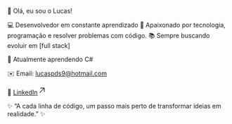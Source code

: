 👋 Olá, eu sou o Lucas!

💻 Desenvolvedor em constante aprendizado
🚀 Apaixonado por tecnologia, programação e resolver problemas com código.
📚 Sempre buscando evoluir em [full stack]

🌱 Atualmente aprendendo C#

✉️ Email: lucaspds9@hotmail.com

💼 <a data-start="1067" data-end="1117" rel="noopener" target="_new" class="decorated-link" href="https://www.linkedin.com/in/lucaspds9/">LinkedIn<span aria-hidden="true" class="ms-0.5 inline-block align-middle leading-none"><svg width="20" height="20" viewBox="0 0 20 20" fill="currentColor" xmlns="http://www.w3.org/2000/svg" data-rtl-flip="" class="block h-[0.75em] w-[0.75em] stroke-current stroke-[0.75]"><path d="M14.3349 13.3301V6.60645L5.47065 15.4707C5.21095 15.7304 4.78895 15.7304 4.52925 15.4707C4.26955 15.211 4.26955 14.789 4.52925 14.5293L13.3935 5.66504H6.66011C6.29284 5.66504 5.99507 5.36727 5.99507 5C5.99507 4.63273 6.29284 4.33496 6.66011 4.33496H14.9999L15.1337 4.34863C15.4369 4.41057 15.665 4.67857 15.665 5V13.3301C15.6649 13.6973 15.3672 13.9951 14.9999 13.9951C14.6327 13.9951 14.335 13.6973 14.3349 13.3301Z"></path></svg></span></a>

✨ “A cada linha de código, um passo mais perto de transformar ideias em realidade.” ✨
